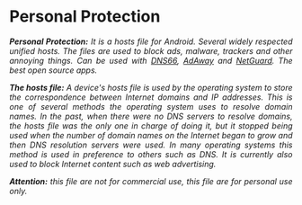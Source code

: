 # Personal Protection
<div align="justify">
  <p><i><b>Personal Protection:</b>
It is a hosts file for Android.
Several widely respected unified hosts.
   The files are used to block ads, malware,
   trackers and other annoying things. Can be used with
    <a href="https://github.com/julian-klode/dns66"> DNS66</a>,
    <a href="https://adaway.org/"> AdAway</a> and
    <a href="https://netguard.me/"> NetGuard</a>.
The best open source apps.</i></p>
    <p><i><b>The hosts file:</b>
A device's hosts file is used by the operating
system to store the correspondence between Internet
domains and IP addresses.  This is one of several
methods the operating system uses to resolve domain 
names. In the past, when there were no DNS servers
to resolve domains, the hosts file was the only one
in charge of doing it, but it stopped being used
when the number of domain names on the Internet
began to grow and then DNS resolution servers
were used.  In many operating systems this method
is used in preference to others such as DNS.
It is currently also used to block Internet content
such as web advertising.</i></p>
  <p><i><b>Attention:</b> this file are not for commercial
use, this file are for personal use only.
    </i></p>
</div>
